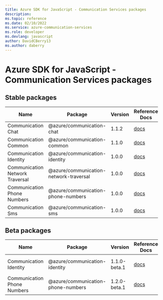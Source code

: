 ```yaml
---
title: Azure SDK for JavaScript - Communication Services packages
description: 
ms.topic: reference
ms.date: 02/10/2022
ms.service: azure-communication-services
ms.role: developer
ms.devlang: javascript
author: DavidCBerry13
ms.author: daberry
---
```


# Azure SDK for JavaScript - Communication Services packages

## Stable packages

| Name                  | Package              | Version          | Reference Docs         | Package Manager                |
|-----------------------|----------------------|------------------|------------------------|--------------------------------|
| Communication Chat | @azure/communication-chat | 1.1.2 | [docs](/azure/javascript/sdk/sdk-demo2/communication-services/azure-communication-chat/stable)  | npm [1.1.2](https://www.npmjs.com/package/%40azure%2Fcommunication-chat) |
| Communication Common | @azure/communication-common | 1.1.0 | [docs](/azure/javascript/sdk/sdk-demo2/communication-services/azure-communication-common/stable)  | npm [1.1.0](https://www.npmjs.com/package/%40azure%2Fcommunication-common) |
| Communication Identity | @azure/communication-identity | 1.0.0 | [docs](/azure/javascript/sdk/sdk-demo2/communication-services/azure-communication-identity/stable)  | npm [1.0.0](https://www.npmjs.com/package/%40azure%2Fcommunication-identity) |
| Communication Network Traversal | @azure/communication-network-traversal | 1.0.0 | [docs](/azure/javascript/sdk/sdk-demo2/communication-services/azure-communication-network-traversal/stable)  | npm [1.0.0](https://www.npmjs.com/package/%40azure%2Fcommunication-network-traversal) |
| Communication Phone Numbers | @azure/communication-phone-numbers | 1.0.0 | [docs](/azure/javascript/sdk/sdk-demo2/communication-services/azure-communication-phone-numbers/stable)  | npm [1.0.0](https://www.npmjs.com/package/%40azure%2Fcommunication-phone-numbers) |
| Communication Sms | @azure/communication-sms | 1.0.0 | [docs](/azure/javascript/sdk/sdk-demo2/communication-services/azure-communication-sms/stable)  | npm [1.0.0](https://www.npmjs.com/package/%40azure%2Fcommunication-sms) |
 

## Beta packages

| Name                  | Package              | Version          | Reference Docs         | Package Manager                |
|-----------------------|----------------------|------------------|------------------------|--------------------------------|
| Communication Identity | @azure/communication-identity | 1.1.0-beta.1 | [docs](/azure/javascript/sdk/sdk-demo2/communication-services/azure-communication-identity/beta)  | npm [1.1.0-beta.1](https://www.npmjs.com/package/%40azure%2Fcommunication-identity%401.1.0-beta.1) |
| Communication Phone Numbers | @azure/communication-phone-numbers | 1.2.0-beta.1 | [docs](/azure/javascript/sdk/sdk-demo2/communication-services/azure-communication-phone-numbers/beta)  | npm [1.2.0-beta.1](https://www.npmjs.com/package/%40azure%2Fcommunication-phone-numbers%401.2.0-beta.1) |
 


 